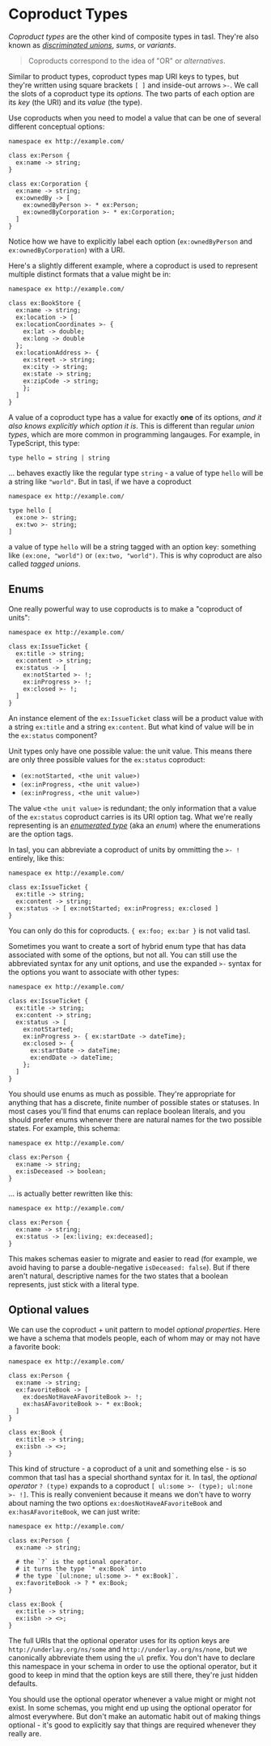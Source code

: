 # Coproduct Types

_Coproduct types_ are the other kind of composite types in tasl. They're also known as [_discriminated unions_](https://en.wikipedia.org/wiki/Tagged_union), _sums_, or _variants_.

> Coproducts correspond to the idea of "OR" or _alternatives_.

Similar to product types, coproduct types map URI keys to types, but they're written using square brackets `[ ]` and inside-out arrows `>-`. We call the slots of a coproduct type its _options_. The two parts of each option are its _key_ (the URI) and its _value_ (the type).

Use coproducts when you need to model a value that can be one of several different conceptual options:

```tasl
namespace ex http://example.com/

class ex:Person {
  ex:name -> string;
}

class ex:Corporation {
  ex:name -> string;
  ex:ownedBy -> [
    ex:ownedByPerson >- * ex:Person;
    ex:ownedByCorporation >- * ex:Corporation;
  ]
}
```

Notice how we have to explicitly label each option (`ex:ownedByPerson` and `ex:ownedByCorporation`) with a URI.

Here's a slightly different example, where a coproduct is used to represent multiple distinct formats that a value might be in:

```tasl
namespace ex http://example.com/

class ex:BookStore {
  ex:name -> string;
  ex:location -> [
  ex:locationCoordinates >- {
    ex:lat -> double;
    ex:long -> double
  };
  ex:locationAddress >- {
    ex:street -> string;
    ex:city -> string;
    ex:state -> string;
    ex:zipCode -> string;
    };
  ]
}
```

A value of a coproduct type has a value for exactly **one** of its options, _and it also knows explicitly which option it is_. This is different than regular _union types_, which are more common in programming langauges. For example, in TypeScript, this type:

```
type hello = string | string
```

... behaves exactly like the regular type `string` - a value of type `hello` will be a string like `"world"`. But in tasl, if we have a coproduct

```tasl
namespace ex http://example.com/

type hello [
  ex:one >- string;
  ex:two >- string;
]
```

a value of type `hello` will be a string tagged with an option key: something like `(ex:one, "world")` or `(ex:two, "world")`. This is why coproduct are also called _tagged unions_.

## Enums

One really powerful way to use coproducts is to make a "coproduct of units":

```tasl
namespace ex http://example.com/

class ex:IssueTicket {
  ex:title -> string;
  ex:content -> string;
  ex:status -> [
    ex:notStarted >- !;
    ex:inProgress >- !;
    ex:closed >- !;
  ]
}
```

An instance element of the `ex:IssueTicket` class will be a product value with a string `ex:title` and a string `ex:content`. But what kind of value will be in the `ex:status` component?

Unit types only have one possible value: the unit value. This means there are only three possible values for the `ex:status` coproduct:

- `(ex:notStarted, <the unit value>)`
- `(ex:inProgress, <the unit value>)`
- `(ex:inProgress, <the unit value>)`

The value `<the unit value>` is redundant; the only information that a value of the `ex:status` coproduct carries is its URI option tag. What we're really representing is an [_enumerated type_](https://en.wikipedia.org/wiki/Enumerated_type) (aka an _enum_) where the enumerations are the option tags.

In tasl, you can abbreviate a coproduct of units by ommitting the `>- !` entirely, like this:

```tasl
namespace ex http://example.com/

class ex:IssueTicket {
  ex:title -> string;
  ex:content -> string;
  ex:status -> [ ex:notStarted; ex:inProgress; ex:closed ]
}
```

You can only do this for coproducts. `{ ex:foo; ex:bar }` is not valid tasl.

Sometimes you want to create a sort of hybrid enum type that has data associated with some of the options, but not all. You can still use the abbreviated syntax for any unit options, and use the expanded `>-` syntax for the options you want to associate with other types:

```tasl
namespace ex http://example.com/

class ex:IssueTicket {
  ex:title -> string;
  ex:content -> string;
  ex:status -> [
    ex:notStarted;
    ex:inProgress >- { ex:startDate -> dateTime};
    ex:closed >- {
      ex:startDate -> dateTime;
      ex:endDate -> dateTime;
    };
  ]
}
```

You should use enums as much as possible. They're appropriate for anything that has a discrete, finite number of possible states or statuses. In most cases you'll find that enums can replace boolean literals, and you should prefer enums whenever there are natural names for the two possible states. For example, this schema:

```tasl
namespace ex http://example.com/

class ex:Person {
  ex:name -> string;
  ex:isDeceased -> boolean;
}
```

... is actually better rewritten like this:

```tasl
namespace ex http://example.com/

class ex:Person {
  ex:name -> string;
  ex:status -> [ex:living; ex:deceased];
}
```

This makes schemas easier to migrate and easier to read (for example, we avoid having to parse a double-negative `isDeceased: false`). But if there aren't natural, descriptive names for the two states that a boolean represents, just stick with a literal type.

## Optional values

We can use the coproduct + unit pattern to model _optional properties_. Here we have a schema that models people, each of whom may or may not have a favorite book:

```tasl
namespace ex http://example.com/

class ex:Person {
  ex:name -> string;
  ex:favoriteBook -> [
    ex:doesNotHaveAFavoriteBook >- !;
    ex:hasAFavoriteBook >- * ex:Book;
  ]
}

class ex:Book {
  ex:title -> string;
  ex:isbn -> <>;
}
```

This kind of structure - a coproduct of a unit and something else - is so common that tasl has a special shorthand syntax for it. In tasl, the _optional operator_ `? (type)` expands to a coproduct `[ ul:some >- (type); ul:none >- !]`. This is really convenient because it means we don't have to worry about naming the two options `ex:doesNotHaveAFavoriteBook` and `ex:hasAFavoriteBook`, we can just write:

```tasl
namespace ex http://example.com/

class ex:Person {
  ex:name -> string;

  # the `?` is the optional operator.
  # it turns the type `* ex:Book` into
  # the type `[ul:none; ul:some >- * ex:Book]`.
  ex:favoriteBook -> ? * ex:Book;
}

class ex:Book {
  ex:title -> string;
  ex:isbn -> <>;
}
```

The full URIs that the optional operator uses for its option keys are `http://underlay.org/ns/some` and `http://underlay.org/ns/none`, but we canonically abbreviate them using the `ul` prefix. You don't have to declare this namespace in your schema in order to use the optional operator, but it good to keep in mind that the option keys are still there, they're just hidden defaults.

You should use the optional operator whenever a value might or might not exist. In some schemas, you might end up using the optional operator for almost everywhere. But don't make an automatic habit out of making things optional - it's good to explicitly say that things are required whenever they really are.
